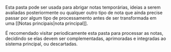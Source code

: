 Esta pasta pode ser usada para abrigar notas temporárias, ideias a serem avaliadas posteriormente ou qualquer outro tipo de nota que ainda precise passar por algum tipo de processamento antes de ser transformada em uma [[Notas principais|nota principal]].

É recomendado visitar periodicamente esta pasta para processar as notas, decidindo se elas devem ser complementadas, aprimoradas e integradas ao sistema principal, ou descartadas.